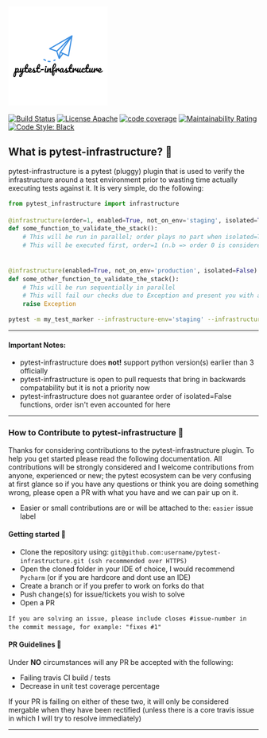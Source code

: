 <kbd>
  <img src="https://github.com/symonk/pytest-infrastructure/blob/master/.github/.images/200px-logo.png">
</kbd>
  <p></p>

[![Build Status](https://api.travis-ci.org/symonk/pytest-infrastructure.svg?branch=master)](https://travis-ci.org/symonk/pytest-infrastructure)
[![License Apache](https://img.shields.io/badge/license-Apache%202-brightgreen.svg)](https://github.com/symonk/pytest-infrastructure/blob/master/LICENSE)
[![code coverage](https://codecov.io/gh/symonk/pytest-infrastructure/branch/master/graph/badge.svg)](https://codecov.io/gh/symonk/pytest-infrastructure)
[![Maintainability Rating](https://sonarcloud.io/api/project_badges/measure?project=symonk_pytest-validate&metric=sqale_rating)](https://sonarcloud.io/dashboard?id=symonk_pytest-validate)
[![Code Style: Black](https://img.shields.io/badge/code%20style-black-000000.svg)](https://github.com/ambv/black)

## What is pytest-infrastructure? :flags:
pytest-infrastructure is a pytest (pluggy) plugin that is used to verify the infrastructure around a test environment prior to wasting time actually executing tests against it.
It is very simple, do the following:

```python
from pytest_infrastructure import infrastructure

@infrastructure(order=1, enabled=True, not_on_env='staging', isolated=True)
def some_function_to_validate_the_stack():
    # This will be run in parallel; order plays no part when isolated=True is set
    # This will be executed first, order=1 (n.b => order 0 is considered priority and negative order is equal to 0


@infrastructure(enabled=True, not_on_env='production', isolated=False)
def some_other_function_to_validate_the_stack():
    # This will be run sequentially in parallel
    # This will fail our checks due to Exception and present you with a meaningful reason, aborting pytest
    raise Exception
```

```bash
pytest -m my_test_marker --infrastructure-env='staging' --infrastructure-thread-count=2
```

---


#### Important Notes:
 - pytest-infrastructure does **not!** support python version(s) earlier than 3 officially
 - pytest-infrastructure is open to pull requests that bring in backwards compatability but it is not a priority now
 - pytest-infrastructure does not guarantee order of isolated=False functions, order isn't even accounted for here


---


### How to Contribute to pytest-infrastructure :rocket:
Thanks for considering contributions to the pytest-infrastructure plugin.  To help you get started please read the following documentation.  All contributions will be strongly considered and I welcome contributions from anyone, experienced or new; the pytest ecosystem can be very confusing at first glance so if you have any questions or think you are doing something wrong, please open a PR with what you have and we can pair up on it.

 - Easier or small contributions are or will be attached to the: `easier` issue label

#### Getting started :rocket:

- Clone the repository using: `git@github.com:username/pytest-infrastructure.git (ssh recommended over HTTPS)`
- Open the cloned folder in your IDE of choice, I would recommend `Pycharm` (or if you are hardcore and dont use an IDE)
- Create a branch or if you prefer to work on forks do that
- Push change(s) for issue/tickets you wish to solve
- Open a PR

`If you are solving an issue, please include closes #issue-number in the commit message, for example: "fixes #1"`

#### PR Guidelines :rocket:
Under **NO** circumstances will any PR be accepted with the following:

- Failing travis CI build / tests
- Decrease in unit test coverage percentage

If your PR is failing on either of these two, it will only be considered mergable when they have been rectified (unless there is a core travis issue in which I will try to resolve immediately)

---
